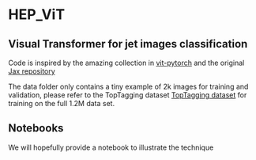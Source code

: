 # HEP\_ViT
## Visual Transformer for jet images classification

Code is inspired by the amazing collection in [vit-pytorch](https://github.com/lucidrains/vit-pytorch) and the original [Jax repository](https://github.com/google-research/vision_transformer)

The data folder only contains a tiny example of 2k images for training and validation, please refer to the TopTagging dataset [TopTagging dataset](https://zenodo.org/record/2603256#.YRUtOi2Q1p8) for training on the full 1.2M data set.

## Notebooks

We will hopefully provide a notebook to illustrate the technique
